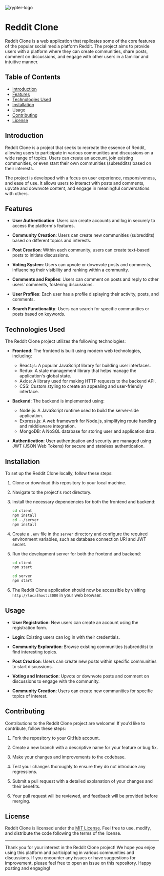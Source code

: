![rypter-logo](https://user-images.githubusercontent.com/69627509/201499374-94a1b1a6-f7d3-4f78-b453-b4b06f7bdee0.png)


# Reddit Clone

Reddit Clone is a web application that replicates some of the core features of the popular social media platform Reddit. The project aims to provide users with a platform where they can create communities, share posts, comment on discussions, and engage with other users in a familiar and intuitive manner.

## Table of Contents

- [Introduction](#introduction)
- [Features](#features)
- [Technologies Used](#technologies-used)
- [Installation](#installation)
- [Usage](#usage)
- [Contributing](#contributing)
- [License](#license)

## Introduction

Reddit Clone is a project that seeks to recreate the essence of Reddit, allowing users to participate in various communities and discussions on a wide range of topics. Users can create an account, join existing communities, or even start their own communities (subreddits) based on their interests.

The project is developed with a focus on user experience, responsiveness, and ease of use. It allows users to interact with posts and comments, upvote and downvote content, and engage in meaningful conversations with others.

## Features

- **User Authentication**: Users can create accounts and log in securely to access the platform's features.

- **Community Creation**: Users can create new communities (subreddits) based on different topics and interests.

- **Post Creation**: Within each community, users can create text-based posts to initiate discussions.

- **Voting System**: Users can upvote or downvote posts and comments, influencing their visibility and ranking within a community.

- **Comments and Replies**: Users can comment on posts and reply to other users' comments, fostering discussions.

- **User Profiles**: Each user has a profile displaying their activity, posts, and comments.

- **Search Functionality**: Users can search for specific communities or posts based on keywords.

## Technologies Used

The Reddit Clone project utilizes the following technologies:

- **Frontend**: The frontend is built using modern web technologies, including:

  - React.js: A popular JavaScript library for building user interfaces.
  - Redux: A state management library that helps manage the application's global state.
  - Axios: A library used for making HTTP requests to the backend API.
  - CSS: Custom styling to create an appealing and user-friendly interface.

- **Backend**: The backend is implemented using:

  - Node.js: A JavaScript runtime used to build the server-side application.
  - Express.js: A web framework for Node.js, simplifying route handling and middleware integration.
  - MongoDB: A NoSQL database for storing user and application data.

- **Authentication**: User authentication and security are managed using JWT (JSON Web Tokens) for secure and stateless authentication.

## Installation

To set up the Reddit Clone locally, follow these steps:

1. Clone or download this repository to your local machine.

2. Navigate to the project's root directory.

3. Install the necessary dependencies for both the frontend and backend:

   ```bash
   cd client
   npm install
   cd ../server
   npm install
   ```

4. Create a `.env` file in the `server` directory and configure the required environment variables, such as database connection URI and JWT secret.

5. Run the development server for both the frontend and backend:

   ```bash
   cd client
   npm start
   ```

   ```bash
   cd server
   npm start
   ```

6. The Reddit Clone application should now be accessible by visiting `http://localhost:3000` in your web browser.

## Usage

- **User Registration**: New users can create an account using the registration form.

- **Login**: Existing users can log in with their credentials.

- **Community Exploration**: Browse existing communities (subreddits) to find interesting topics.

- **Post Creation**: Users can create new posts within specific communities to start discussions.

- **Voting and Interaction**: Upvote or downvote posts and comment on discussions to engage with the community.

- **Community Creation**: Users can create new communities for specific topics of interest.

## Contributing

Contributions to the Reddit Clone project are welcome! If you'd like to contribute, follow these steps:

1. Fork the repository to your GitHub account.

2. Create a new branch with a descriptive name for your feature or bug fix.

3. Make your changes and improvements to the codebase.

4. Test your changes thoroughly to ensure they do not introduce any regressions.

5. Submit a pull request with a detailed explanation of your changes and their benefits.

6. Your pull request will be reviewed, and feedback will be provided before merging.

## License

Reddit Clone is licensed under the [MIT License](https://github.com/Advait0903/Reddit-Clone/blob/main/LICENSE). Feel free to use, modify, and distribute the code following the terms of the license.

---

Thank you for your interest in the Reddit Clone project! We hope you enjoy using this platform and participating in various communities and discussions. If you encounter any issues or have suggestions for improvement, please feel free to open an issue on this repository. Happy posting and engaging!
